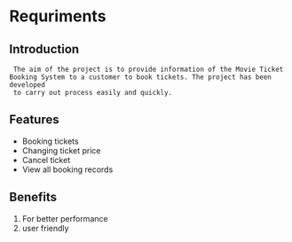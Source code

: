 # Requriments

## Introduction
     The aim of the project is to provide information of the Movie Ticket Booking System to a customer to book tickets. The project has been developed 
     to carry out process easily and quickly.
     
## Features
* Booking tickets
* Changing ticket price
* Cancel ticket
* View all booking records

## Benefits
1. For better performance
2.  user friendly
